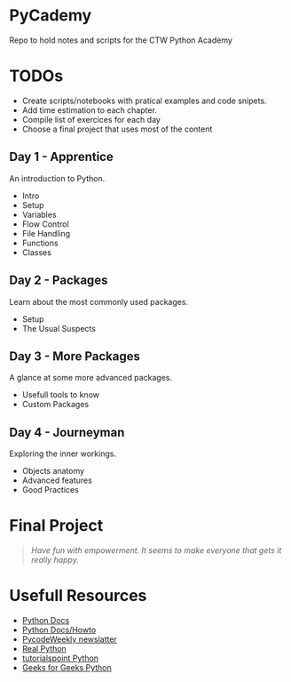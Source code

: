 # PyCademy
Repo to hold notes and scripts for the CTW Python Academy 
# TODOs
- Create scripts/notebooks with pratical examples and code snipets.
- Add time estimation to each chapter.
- Compile list of exercices for each day
- Choose a final project that uses most of the content

## Day 1 - Apprentice
An introduction to Python.
- Intro
- Setup
- Variables
- Flow Control
- File Handling
- Functions
- Classes

## Day 2 - Packages
Learn about the most commonly used packages.
- Setup
- The Usual Suspects

## Day 3 - More Packages
A glance at some more advanced packages.
- Usefull tools to know
- Custom Packages

## Day 4 - Journeyman
Exploring the inner workings.
- Objects anatomy
- Advanced features
- Good Practices


# Final Project
> _Have fun with empowerment. It seems to make everyone that gets it really happy._

# Usefull Resources
- [Python Docs](https://docs.python.org/3/index.html)
- [Python Docs/Howto](https://docs.python.org/3/howto/index.html)
- [PycodeWeekly newslatter](https://pycoders.com/)
- [Real Python](https://realpython.com/)
- [tutorialspoint Python](https://www.tutorialspoint.com/python/index.htm)
- [Geeks for Geeks Python](https://www.geeksforgeeks.org/python-programming-language/?ref=shm)
